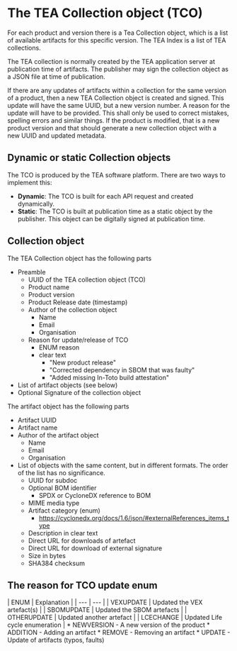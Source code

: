 # The TEA Collection object (TCO)

For each product and version there is a Tea Collection object, which is a list
of available artifacts for this specific version. The TEA Index is a list of
TEA collections.

The TEA collection is normally created by the TEA application server at
publication time of artifacts. The publisher may sign the collection
object as a JSON file at time of publication.

If there are any updates of artifacts within a collection for the same
version of a product, then a new TEA Collection object is created and signed.
This update will have the same UUID, but a new version number. A reason
for the update will have to be provided. This shall only be used to
correct mistakes, spelling errors and similar things. If the product
is modified, that is a new product version and that should generate
a new collection object with a new UUID and updated metadata.

## Dynamic or static Collection objects

The TCO is produced by the TEA software platform. There are two ways
to implement this:

* __Dynamic__: The TCO is built for each API request and created
  dynamically.
* __Static__: The TCO is built at publication time as a static
  object by the publisher. This object can be digitally signed at
  publication time.

## Collection object

The TEA Collection object has the following parts

* Preamble
  * UUID of the TEA collection object (TCO)
  * Product name
  * Product version
  * Product Release date (timestamp)
  * Author of the collection object
    * Name
    * Email
    * Organisation
  * Reason for update/release of TCO
    * ENUM reason
    * clear text
      * "New product release"
      * "Corrected dependency in SBOM that was faulty"
      * "Added missing In-Toto build attestation"
* List of artifact objects (see below)
* Optional Signature of the collection object

The artifact object has the following parts

* Artifact UUID
* Artifact name
* Author of the artifact object
  * Name
  * Email
  * Organisation
* List of objects with the same content, but in different formats.
  The order of the list has no significance.
  * UUID for subdoc
  * Optional BOM identifier
    * SPDX or CycloneDX reference to BOM
  * MIME media type
  * Artifact category (enum)
    * <https://cyclonedx.org/docs/1.6/json/#externalReferences_items_type>
  * Description in clear text
  * Direct URL for downloads of artefact
  * Direct URL for download of external signature
  * Size in bytes
  * SHA384 checksum



## The reason for TCO update enum

| ENUM | Explanation |
| --- | --- |
| VEXUPDATE | Updated the VEX artefact(s) |
| SBOMUPDATE | Updated the SBOM artefacts |
| OTHERUPDATE | Updated another artefact |
| LCECHANGE | Updated Life cycle enumeration |
      * NEWVERSION - A new version of the product
      * ADDITION - Adding an artifact
      * REMOVE - Removing an artifact
      * UPDATE - Update of artifacts (typos, faults)
